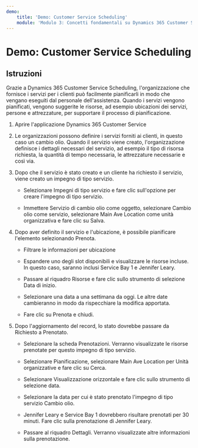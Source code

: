 ```yaml
---
demo:
    title: 'Demo: Customer Service Scheduling'
    module: 'Modulo 3: Concetti fondamentali su Dynamics 365 Customer Service'
---
```


# Demo: Customer Service Scheduling

## Istruzioni

Grazie a Dynamics 365 Customer Service Scheduling, l'organizzazione che fornisce i servizi per i clienti può facilmente pianificarli in modo che vengano eseguiti dal personale dell'assistenza. Quando i servizi vengono pianificati, vengono suggerite le risorse, ad esempio ubicazioni dei servizi, persone e attrezzature, per supportare il processo di pianificazione. 

1. Aprire l'applicazione Dynamics 365 Customer Service

2. Le organizzazioni possono definire i servizi forniti ai clienti, in questo caso un cambio olio. Quando il servizio viene creato, l'organizzazione definisce i dettagli necessari del servizio, ad esempio il tipo di risorsa richiesta, la quantità di tempo necessaria, le attrezzature necessarie e così via. 

 

3. Dopo che il servizio è stato creato e un cliente ha richiesto il servizio, viene creato un impegno di tipo servizio. 

	- Selezionare Impegni di tipo servizio e fare clic sull'opzione per creare l'impegno di tipo servizio.

	- Immettere Servizio di cambio olio come oggetto, selezionare Cambio olio come servizio, selezionare Main Ave Location come unità organizzativa e fare clic su Salva.

 

4. Dopo aver definito il servizio e l'ubicazione, è possibile pianificare l'elemento selezionando Prenota.

	- Filtrare le informazioni per ubicazione 

	- Espandere uno degli slot disponibili e visualizzare le risorse incluse. In questo caso, saranno inclusi Service Bay 1 e Jennifer Leary.

	- Passare al riquadro Risorse e fare clic sullo strumento di selezione Data di inizio.

	- Selezionare una data a una settimana da oggi. Le altre date cambieranno in modo da rispecchiare la modifica apportata. 

	- Fare clic su Prenota e chiudi.

 

5. Dopo l'aggiornamento del record, lo stato dovrebbe passare da Richiesto a Prenotato.

	- Selezionare la scheda Prenotazioni. Verranno visualizzate le risorse prenotate per questo impegno di tipo servizio.

	- Selezionare Pianificazione, selezionare Main Ave Location per Unità organizzative e fare clic su Cerca.

	- Selezionare Visualizzazione orizzontale e fare clic sullo strumento di selezione data.

	- Selezionare la data per cui è stato prenotato l'impegno di tipo servizio Cambio olio.

	- Jennifer Leary e Service Bay 1 dovrebbero risultare prenotati per 30 minuti. Fare clic sulla prenotazione di Jennifer Leary.

	- Passare al riquadro Dettagli. Verranno visualizzate altre informazioni sulla prenotazione.
